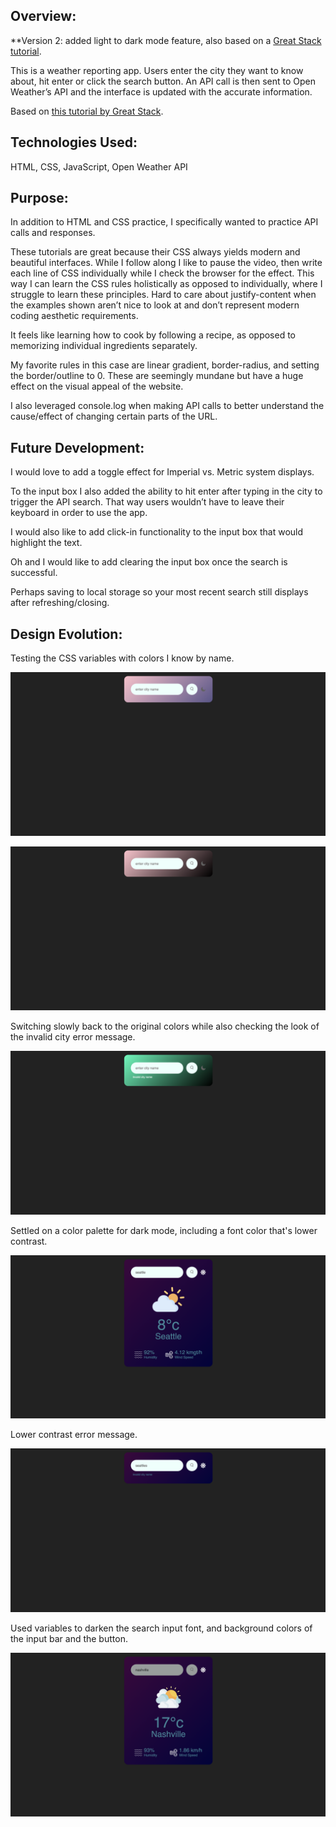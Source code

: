 ## Overview:

**Version 2: added light to dark mode feature, also based on a [Great Stack tutorial](https://www.youtube.com/watch?v=9LZGB3OLXNQ).

This is a weather reporting app. Users enter the city they want to know about, hit enter or click the search button.  An API call is then sent to Open Weather’s API and the interface is updated with the accurate information.

Based on [this tutorial by Great Stack](https://youtu.be/MIYQR-Ybrn4?si=v9Dg4lY2zpshWA_L). 

## Technologies Used:

HTML, CSS, JavaScript, Open Weather API

## Purpose:

In addition to HTML and CSS practice, I specifically wanted to practice API calls and responses.

These tutorials are great because their CSS always yields modern and beautiful interfaces.  While I follow along I like to pause the video, then write each line of CSS individually while I check the browser for the effect.  This way I can learn the CSS rules holistically as opposed to individually, where I struggle to learn these principles.  Hard to care about justify-content when the examples shown aren’t nice to look at and don’t represent modern coding aesthetic requirements.

It feels like learning how to cook by following a recipe, as opposed to memorizing individual ingredients separately.

My favorite rules in this case are linear gradient, border-radius, and setting the border/outline to 0.  These are seemingly mundane but have a huge effect on the visual appeal of the website.

I also leveraged console.log when making API calls to better understand the cause/effect of changing certain parts of the URL.

## Future Development:

I would love to add a toggle effect for Imperial vs. Metric system displays.

To the input box I also added the ability to hit enter after typing in the city to trigger the API search.  That way users wouldn’t have to leave their keyboard in order to use the app.

I would also like to add click-in functionality to the input box that would highlight the text.

Oh and I would like to add clearing the input box once the search is successful.

Perhaps saving to local storage so your most recent search still displays after refreshing/closing.

## Design Evolution:

Testing the CSS variables with colors I know by name.

![1730439504293](image/README/1730439504293.png)

![1730439520204](image/README/1730439520204.png)

Switching slowly back to the original colors while also checking the look of the invalid city error message. 

![1730439525998](image/README/1730439525998.png)

Settled on a color palette for dark mode, including a font color that's lower contrast.

![1730439531975](image/README/1730439531975.png)

Lower contrast error message.

![1730439538473](image/README/1730439538473.png)

Used variables to darken the search input font, and background colors of the input bar and the button. 

![1730440280260](image/README/1730440280260.png)
